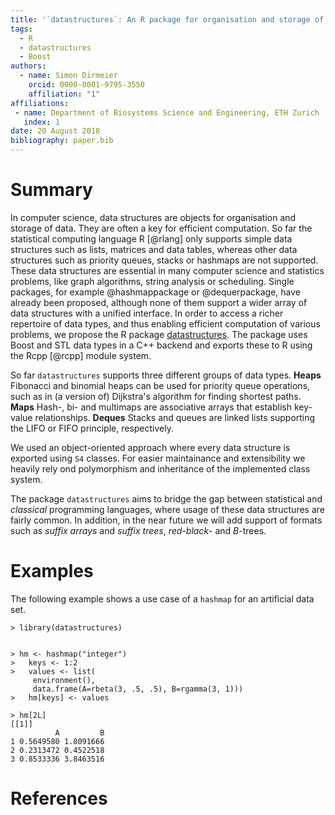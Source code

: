 ```yaml
---
title: '`datastructures`: An R package for organisation and storage of data'
tags:
  - R
  - datastructures
  - Boost
authors:
  - name: Simon Dirmeier
    orcid: 0000-0001-9795-3550
    affiliation: "1"
affiliations:
 - name: Department of Biosystems Science and Engineering, ETH Zurich 
   index: 1
date: 20 August 2018
bibliography: paper.bib
---
```


# Summary

In computer science, data structures are objects for organisation and storage of data. They are often a key for efficient computation. So far the statistical computing language R [@rlang] only supports simple data structures such as lists, matrices and data tables, whereas other data structures such as priority queues, stacks or hashmaps are not supported. These data structures are essential in many computer science and statistics problems, like graph algorithms, string analysis or scheduling. Single packages, for example @hashmappackage or @dequerpackage, have already been proposed, although none of them support a wider array of data structures with a unified interface. In order to access a richer repertoire of data types, and thus enabling efficient computation of various problems, we propose the R package [datastructures](https://github.com/dirmeier/datastructures). The package uses Boost and STL data types in a C++ backend and exports these to R using the Rcpp [@rcpp] module system. 

So far `datastructures` supports three different groups of data types. **Heaps** Fibonacci and binomial heaps can be used for priority queue operations, such as in (a version of) Dijkstra's algorithm for finding shortest paths. **Maps** Hash-, bi- and multimaps are associative arrays that establish key-value relationships. 
**Deques** Stacks and queues are linked lists supporting the LIFO or FIFO principle, respectively.

We used an object-oriented approach where every data structure is exported using `S4` classes. For easier maintainance and extensibility we heavily rely ond polymorphism and inheritance of the implemented class system.

The package `datastructures` aims to bridge the gap between statistical and *classical* programming languages, where usage of these data structures are fairly common. In addition, in the near future we will add support of formats such as *suffix arrays* and *suffix trees*, *red-black*- and *B*-trees.

# Examples

The following example shows a use case of a `hashmap` for an artificial data set.

```{r}
> library(datastructures)


> hm <- hashmap("integer")
>   keys <- 1:2
>   values <- list(
     environment(),
     data.frame(A=rbeta(3, .5, .5), B=rgamma(3, 1)))
>   hm[keys] <- values

> hm[2L]
[[1]]
          A         B
1 0.5649580 1.8091666
2 0.2313472 0.4522518
3 0.8533336 3.8463516
```

# References
